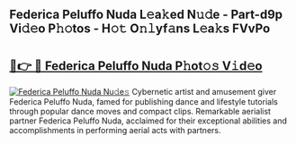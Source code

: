 ## Federica Peluffo Nuda L𝚎a𝚔ed N𝚞𝚍e - Part-d9p Vi𝚍𝚎o P𝚑𝚘tos - H𝚘𝚝 O𝚗𝚕yf𝚊ns L𝚎a𝚔s FVvPo

# <h2><a href="http://kfcuxh.oniu.top/?m=Federica+Peluffo+Nuda">🔗👉 🔴 Federica Peluffo Nuda P𝚑ot𝚘𝚜 V𝚒d𝚎o</a></h2>

[![Federica Peluffo Nuda Nu𝚍e𝚜](https://i.imgur.com/0qMVB7G.gif)](http://kfcuxh.oniu.top/?m=Federica+Peluffo+Nuda)
Cybernetic artist and amusement giver Federica Peluffo Nuda, famed for publishing dance and lifestyle tutorials through popular dance moves and compact clips. Remarkable aerialist partner Federica Peluffo Nuda, acclaimed for their exceptional abilities and accomplishments in performing aerial acts with partners.  
